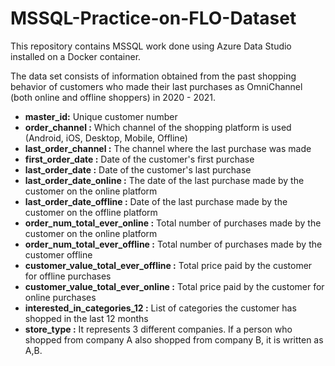# MSSQL-Practice-on-FLO-Dataset
This repository contains MSSQL work done using Azure Data Studio installed on a Docker container.

The data set consists of information obtained from the past shopping behavior of customers who made their last purchases as OmniChannel (both online and offline shoppers) in 2020 - 2021.

* **master_id:** Unique customer number
* **order_channel :** Which channel of the shopping platform is used (Android, iOS, Desktop, Mobile, Offline)
* **last_order_channel :** The channel where the last purchase was made
* **first_order_date :** Date of the customer's first purchase
* **last_order_date :** Date of the customer's last purchase
* **last_order_date_online :** The date of the last purchase made by the customer on the online platform
* **last_order_date_offline :** Date of the last purchase made by the customer on the offline platform
* **order_num_total_ever_online :** Total number of purchases made by the customer on the online platform
* **order_num_total_ever_offline :** Total number of purchases made by the customer offline
* **customer_value_total_ever_offline :** Total price paid by the customer for offline purchases
* **customer_value_total_ever_online :** Total price paid by the customer for online purchases
* **interested_in_categories_12 :** List of categories the customer has shopped in the last 12 months
* **store_type :** It represents 3 different companies. If a person who shopped from company A also shopped from company B, it is written as A,B.
